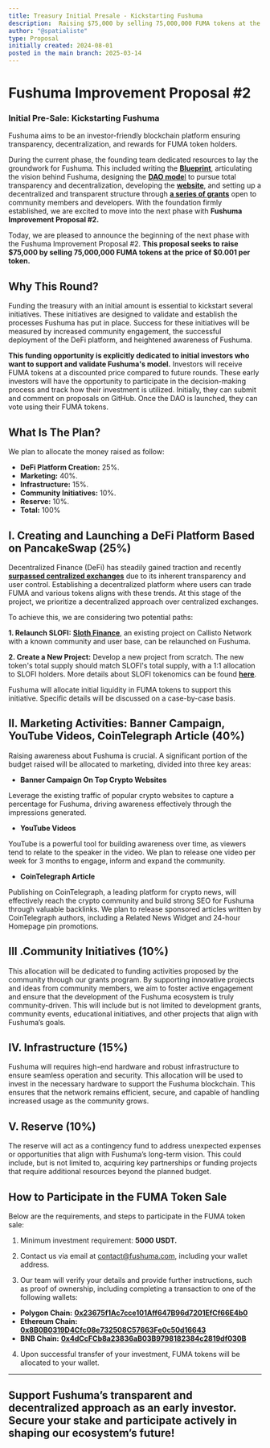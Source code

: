 ```yaml
---
title: Treasury Initial Presale - Kickstarting Fushuma
description:  Raising $75,000 by selling 75,000,000 FUMA tokens at the price of $0.001 per token.
author: "@spatialiste" 
type: Proposal
initially created: 2024-08-01
posted in the main branch: 2025-03-14
---
```


# Fushuma Improvement Proposal #2 

### Initial Pre-Sale: Kickstarting Fushuma

Fushuma aims to be an investor-friendly blockchain platform ensuring transparency, decentralization, and rewards for FUMA token holders.

During the current phase, the founding team dedicated resources to lay the groundwork for Fushuma. This included writing the [**Blueprint**](https://fushuma.com/blueprint-for-decentralization/), articulating the vision behind Fushuma, designing the [**DAO mode**l](https://github.com/Fushuma/FIP/issues/2) to pursue total transparency and decentralization, developing the [**website**](https://github.com/Fushuma/Dev_grants/issues/11), and setting up a decentralized and transparent structure through [**a series of grants**](https://github.com/Fushuma/Dev_grants/issues) open to community members and developers. With the foundation firmly established, we are excited to move into the next phase with **Fushuma Improvement Proposal #2.**

Today, we are pleased to announce the beginning of the next phase with the Fushuma Improvement Proposal #2. **This proposal seeks to raise $75,000 by selling 75,000,000 FUMA tokens at the price of $0.001 per token.**

## Why This Round?

Funding the treasury with an initial amount is essential to kickstart several initiatives. These initiatives are designed to validate and establish the processes Fushuma has put in place. Success for these initiatives will be measured by increased community engagement, the successful deployment of the DeFi platform, and heightened awareness of Fushuma.

**This funding opportunity is explicitly dedicated to initial investors who want to support and validate Fushuma's model.** Investors will receive FUMA tokens at a discounted price compared to future rounds. These early investors will have the opportunity to participate in the decision-making process and track how their investment is utilized. Initially, they can submit and comment on proposals on GitHub. Once the DAO is launched, they can vote using their FUMA tokens.

## What Is The Plan?

We plan to allocate the money raised as follow:

- **DeFi Platform Creation:** 25%.
- **Marketing:** 40%.
- **Infrastructure:** 15%. 
- **Community Initiatives:** 10%.
- **Reserve:** 10%.
- **Total:** 100%

## I. Creating and Launching a DeFi Platform Based on PancakeSwap (25%)

Decentralized Finance (DeFi) has steadily gained traction and recently [**surpassed centralized exchanges**](https://www.theblock.co/post/308132/dex-market-share-surges-to-record-high-outpacing-centralized-exchanges?utm_source=telegram1&utm_medium=social) due to its inherent transparency and user control. Establishing a decentralized platform where users can trade FUMA and various tokens aligns with these trends. At this stage of the project, we prioritize a decentralized approach over centralized exchanges.

To achieve this, we are considering two potential paths:

**1. Relaunch SLOFI:** [**Sloth Finance**](https://sloth.finance/), an existing project on Callisto Network with a known community and user base, can be relaunched on Fushuma.

**2. Create a New Project:** Develop a new project from scratch. The new token's total supply should match SLOFI's total supply, with a 1:1 allocation to SLOFI holders. More details about SLOFI tokenomics can be found [**here**](https://soy-finance.medium.com/slofi-tokenomics-d0866f7c3cd6).

Fushuma will allocate initial liquidity in FUMA tokens to support this initiative. Specific details will be discussed on a case-by-case basis.

## II. Marketing Activities: Banner Campaign, YouTube Videos, CoinTelegraph Article (40%)

Raising awareness about Fushuma is crucial. A significant portion of the budget raised will be allocated to marketing, divided into three key areas:

- **Banner Campaign On Top Crypto Websites**

Leverage the existing traffic of popular crypto websites to capture a percentage for Fushuma, driving awareness effectively through the impressions generated.

- **YouTube Videos**

YouTube is a powerful tool for building awareness over time, as viewers tend to relate to the speaker in the video. We plan to release one video per week for 3 months to engage, inform and expand the community.

- **CoinTelegraph Article**

Publishing on CoinTelegraph, a leading platform for crypto news, will effectively reach the crypto community and build strong SEO for Fushuma through valuable backlinks. We plan to release sponsored articles written by CoinTelegraph authors, including a Related News Widget and 24-hour Homepage pin promotions.

## III .Community Initiatives (10%)

This allocation will be dedicated to funding activities proposed by the community through our grants program. By supporting innovative projects and ideas from community members, we aim to foster active engagement and ensure that the development of the Fushuma ecosystem is truly community-driven. This will include but is not limited to development grants, community events, educational initiatives, and other projects that align with Fushuma’s goals.

## IV. Infrastructure (15%)

Fushuma will requires high-end hardware and robust infrastructure to ensure seamless operation and security. This allocation will be used to invest in the necessary hardware to support the Fushuma blockchain. This ensures that the network remains efficient, secure, and capable of handling increased usage as the community grows.

## V. Reserve (10%)

The reserve will act as a contingency fund to address unexpected expenses or opportunities that align with Fushuma’s long-term vision. This could include, but is not limited to, acquiring key partnerships or funding projects that require additional resources beyond the planned budget.

## How to Participate in the FUMA Token Sale

Below are the requirements, and steps to participate in the FUMA token sale:

1. Minimum investment requirement: **5000 USDT.**

2. Contact us via email at contact@fushuma.com, including your wallet address.

3. Our team will verify your details and provide further instructions, such as proof of ownership, including completing a transaction to one of the following wallets:

- **Polygon Chain:** [**0x23675f1Ac7cce101Aff647B96d7201EfCf66E4b0**](https://polygonscan.com/address/0x23675f1ac7cce101aff647b96d7201efcf66e4b0#code)
- **Ethereum Chain:** [**0x8B0B0319D4Cfc08e732508C57663Fe0c50d16643**](https://etherscan.io/address/0x8b0b0319d4cfc08e732508c57663fe0c50d16643#code)
- **BNB Chain:** [**0x4dCcFCb8a23836aB03B9798182384c2819df030B**](https://bscscan.com/address/0x4dccfcb8a23836ab03b9798182384c2819df030b#code)

4. Upon successful transfer of your investment, FUMA tokens will be allocated to your wallet.
----
Support Fushuma’s transparent and decentralized approach as an early investor. Secure your stake and participate actively in shaping our ecosystem’s future!
---
